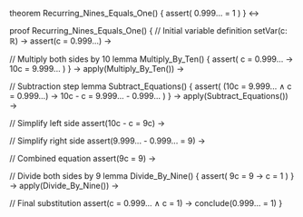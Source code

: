 
theorem Recurring_Nines_Equals_One() {
  assert(
    0.999... = 1
  )
} ↔

proof Recurring_Nines_Equals_One() {
  // Initial variable definition
  setVar(c: ℝ) →
  assert(c = 0.999...) →
  
  // Multiply both sides by 10
  lemma Multiply_By_Ten() {
    assert(
      c = 0.999... →
      10c = 9.999...
    )
  } →
  apply(Multiply_By_Ten()) →
  
  // Subtraction step
  lemma Subtract_Equations() {
    assert(
      (10c = 9.999... ∧ c = 0.999...) →
      10c - c = 9.999... - 0.999...
    )
  } →
  apply(Subtract_Equations()) →
  
  // Simplify left side
  assert(10c - c = 9c) →
  
  // Simplify right side
  assert(9.999... - 0.999... = 9) →
  
  // Combined equation
  assert(9c = 9) →
  
  // Divide both sides by 9
  lemma Divide_By_Nine() {
    assert(
      9c = 9 →
      c = 1
    )
  } →
  apply(Divide_By_Nine()) →
  
  // Final substitution
  assert(c = 0.999... ∧ c = 1) →
  conclude(0.999... = 1)
}
